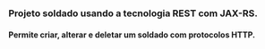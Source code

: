 ### Projeto soldado usando a tecnologia REST com JAX-RS.
#### Permite criar, alterar e deletar um soldado com protocolos HTTP.
